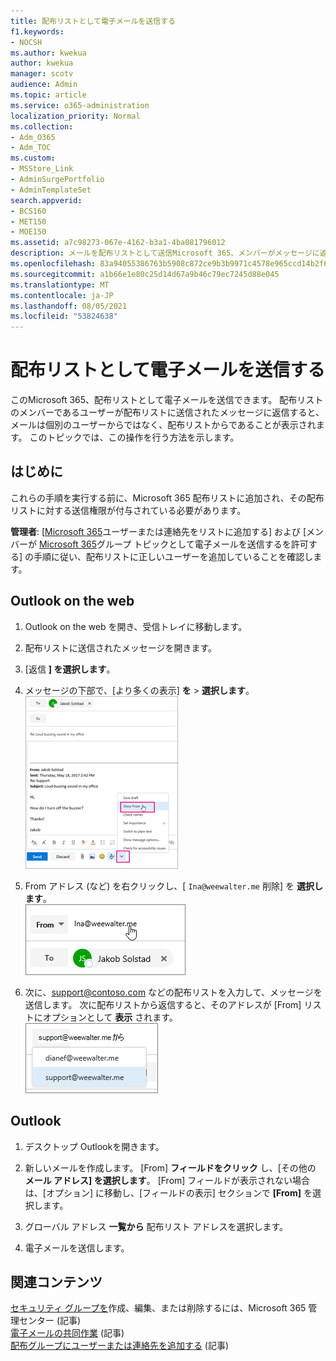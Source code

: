 ```yaml
---
title: 配布リストとして電子メールを送信する
f1.keywords:
- NOCSH
ms.author: kwekua
author: kwekua
manager: scotv
audience: Admin
ms.topic: article
ms.service: o365-administration
localization_priority: Normal
ms.collection:
- Adm_O365
- Adm_TOC
ms.custom:
- MSStore_Link
- AdminSurgePortfolio
- AdminTemplateSet
search.appverid:
- BCS160
- MET150
- MOE150
ms.assetid: a7c98273-067e-4162-b3a1-4ba081796012
description: メールを配布リストとして送信Microsoft 365、メンバーがメッセージに返信すると、そのメールは配布リストから送信されたと思われる。
ms.openlocfilehash: 83a94055386763b5908c872ce9b3b9971c4578e965ccd14b2f67558e4983c335
ms.sourcegitcommit: a1b66e1e80c25d14d67a9b46c79ec7245d88e045
ms.translationtype: MT
ms.contentlocale: ja-JP
ms.lasthandoff: 08/05/2021
ms.locfileid: "53824638"
---
```

# <a name="send-email-as-a-distribution-list"></a>配布リストとして電子メールを送信する

このMicrosoft 365、配布リストとして電子メールを送信できます。 配布リストのメンバーであるユーザーが配布リストに送信されたメッセージに返信すると、メールは個別のユーザーからではなく、配布リストからであることが表示されます。 このトピックでは、この操作を行う方法を示します。
  
## <a name="before-you-begin"></a>はじめに

これらの手順を実行する前に、Microsoft 365 配布リストに追加され、その配布リストに対する送信権限が付与されている必要があります。
  
 **管理者**: [[Microsoft 365](../email/add-user-or-contact-to-distribution-list.md)ユーザーまたは連絡先をリストに追加する] および [メンバーが [Microsoft 365](../../solutions/allow-members-to-send-as-or-send-on-behalf-of-group.md#allow-members-to-send-email-as-a-group)グループ トピックとして電子メールを送信するを許可する] の手順に従い、配布リストに正しいユーザーを追加していることを確認します。
  
## <a name="outlook-on-the-web"></a>Outlook on the web

1. Outlook on the web を開き、受信トレイに移動します。 
    
2. 配布リストに送信されたメッセージを開きます。 
    
3. [返信 **] を選択します**。 
    
4. メッセージの下部で、[より多くの表示] **を** \> **選択します**。<br/> ![[詳細] を選択し、[Show From] を選択します。](../../media/534f13b7-9f15-48ea-8835-ea2ed1863ece.png)
  
5. From アドレス (など) を右クリックし、[ `Ina@weewalter.me` 削除] を **選択します**。<br/> ![FROM エイリアスを削除する](../../media/9b8d8e8f-dc46-499c-89bd-0a480603bf1f.png)
  
6. 次に、support@contoso.com などの配布リストを入力して、メッセージを送信します。 次に配布リストから返信すると、そのアドレスが [From] リストにオプションとして **表示** されます。<br/>![共有メールボックスのエイリアスが表示される](../../media/f7632a9a-9cab-446c-9e37-23ef50c5b975.png)

## <a name="outlook"></a>Outlook

1. デスクトップ Outlookを開きます。

2. 新しいメールを作成します。 [From] **フィールドをクリック** し、[その他の **メール アドレス] を選択します**。 [From] フィールドが表示されない場合は、[オプション] に移動し、[フィールドの表示] セクションで **[From]** を選択します。

3. グローバル アドレス **一覧から** 配布リスト アドレスを選択します。

4. 電子メールを送信します。

## <a name="related-content"></a>関連コンテンツ

[セキュリティ グループを](../email/create-edit-or-delete-a-security-group.md)作成、編集、または削除するには、Microsoft 365 管理センター (記事)\
[電子メールの共同作業](../email/email-collaboration.md) (記事)\
[配布グループにユーザーまたは連絡先を追加する](../email/add-user-or-contact-to-distribution-list.md) (記事)